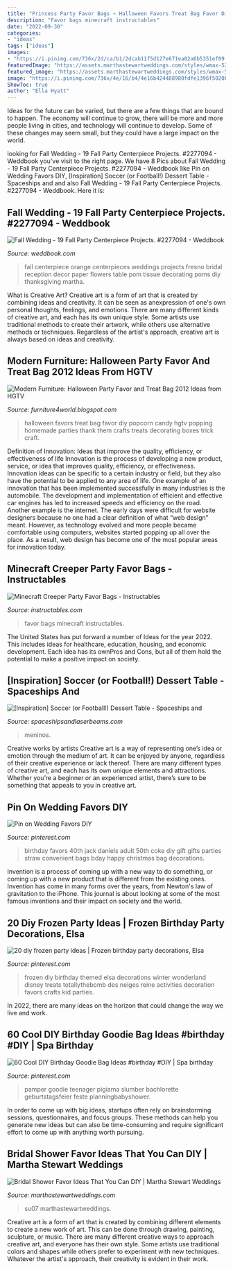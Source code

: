 ```yaml
---
title: "Princess Party Favor Bags ~ Halloween Favors Treat Bag Favor Diy Popcorn Candy Hgtv Popping Homemade Parties Thank Them Crafts Treats Decorating Boxes Trick Craft"
description: "Favor bags minecraft instructables"
date: "2022-09-30"
categories:
- "ideas"
tags: ["ideas"]
images:
- "https://i.pinimg.com/736x/2d/ca/b1/2dcab11f5d127e671ea02a6b5351ef09.jpg"
featuredImage: "https://assets.marthastewartweddings.com/styles/wmax-520-highdpi/d52/diy-bridal-shower-favors-fabric-tied-candy-su07-0515/diy-bridal-shower-favors-fabric-tied-candy-su07-0515_vert.jpg?itok=xHmxdYIB"
featured_image: "https://assets.marthastewartweddings.com/styles/wmax-520-highdpi/d52/diy-bridal-shower-favors-fabric-tied-candy-su07-0515/diy-bridal-shower-favors-fabric-tied-candy-su07-0515_vert.jpg?itok=xHmxdYIB"
image: "https://i.pinimg.com/736x/4e/16/b4/4e16b424488980fdfe1396f5020b0acb.jpg"
ShowToc: true
author: "Ella Hyatt"
---
```



Ideas for the future can be varied, but there are a few things that are bound to happen. The economy will continue to grow, there will be more and more people living in cities, and technology will continue to develop. Some of these changes may seem small, but they could have a large impact on the world.

	

		
looking for Fall Wedding - 19 Fall Party Centerpiece Projects. #2277094 - Weddbook you've visit to the right page. We have 8 Pics about Fall Wedding - 19 Fall Party Centerpiece Projects. #2277094 - Weddbook like Pin on Wedding Favors DIY, [Inspiration] Soccer (or Football!) Dessert Table - Spaceships and and also Fall Wedding - 19 Fall Party Centerpiece Projects. #2277094 - Weddbook. Here it is:
		
    
## Fall Wedding - 19 Fall Party Centerpiece Projects. #2277094 - Weddbook

<img loading=lazy src="http://s3.weddbook.me/t1/2/2/7/2277094/19-fall-party-centerpiece-projects.jpg" onerror="this.onerror=null;this.src='https://tse1.mm.bing.net/th?id=OIP.ccExsCvBdIgt5PzujpA8uwHaJ8&amp;pid=15.1';" alt="Fall Wedding - 19 Fall Party Centerpiece Projects. #2277094 - Weddbook">

_Source: weddbook.com_

>fall centerpiece orange centerpieces weddings projects fresno bridal reception decor paper flowers table pom tissue decorating poms diy thanksgiving martha. 

	

What is Creative Art?
Creative art is a form of art that is created by combining ideas and creativity. It can be seen as anexpression of one's own personal thoughts, feelings, and emotions. There are many different kinds of creative art, and each has its own unique style. Some artists use traditional methods to create their artwork, while others use alternative methods or techniques. Regardless of the artist's approach, creative art is always based on ideas and creativity.

    
## Modern Furniture: Halloween Party Favor And Treat Bag 2012 Ideas From HGTV

<img loading=lazy src="http://2.bp.blogspot.com/--7hshPn1dcY/UFAqn5SgA3I/AAAAAAAAIFc/-3YqPdqvXHw/s1600/Halloween-Party-Favor-Treat-Bag-2013-Ideas-14.jpg" onerror="this.onerror=null;this.src='https://tse3.mm.bing.net/th?id=OIP.ifgaSIDOv8vxRWAeSm3ppQHaJ7&amp;pid=15.1';" alt="Modern Furniture: Halloween Party Favor and Treat Bag 2012 Ideas from HGTV">

_Source: furniture4world.blogspot.com_

>halloween favors treat bag favor diy popcorn candy hgtv popping homemade parties thank them crafts treats decorating boxes trick craft. 

	

Definition of Innovation: Ideas that improve the quality, efficiency, or effectiveness of life
Innovation is the process of developing a new product, service, or idea that improves quality, efficiency, or effectiveness. Innovation ideas can be specific to a certain industry or field, but they also have the potential to be applied to any area of life. 
One example of an innovation that has been implemented successfully in many industries is the automobile. The development and implementation of efficient and effective car engines has led to increased speeds and efficiency on the road. Another example is the internet. The early days were difficult for website designers because no one had a clear definition of what “web design” meant. However, as technology evolved and more people became comfortable using computers, websites started popping up all over the place. As a result, web design has become one of the most popular areas for innovation today.

    
## Minecraft Creeper Party Favor Bags - Instructables

<img loading=lazy src="https://cdn.instructables.com/ORIG/FCU/TJ9L/HR3EINUX/FCUTJ9LHR3EINUX.jpg?width=2100" onerror="this.onerror=null;this.src='https://tse4.mm.bing.net/th?id=OIP.hB8ZLqY3mxH8ndvT1tUnxwHaFj&amp;pid=15.1';" alt="Minecraft Creeper Party Favor Bags - Instructables">

_Source: instructables.com_

>favor bags minecraft instructables. 

	

The United States has put forward a number of Ideas for the year 2022. This includes ideas for healthcare, education, housing, and economic development. Each idea has its ownPros and Cons, but all of them hold the potential to make a positive impact on society.

    
## [Inspiration] Soccer (or Football!) Dessert Table - Spaceships And

<img loading=lazy src="https://spaceshipsandlaserbeams.com/wp-content/uploads/2015/09/soccer_football_dessert_table_favor_bags.jpg" onerror="this.onerror=null;this.src='https://tse4.mm.bing.net/th?id=OIP.HMB_mFYna0c4aCiIxYTMbwHaGx&amp;pid=15.1';" alt="[Inspiration] Soccer (or Football!) Dessert Table - Spaceships and">

_Source: spaceshipsandlaserbeams.com_

>meninos. 

	

Creative works by artists
Creative art is a way of representing one’s idea or emotion through the medium of art. It can be enjoyed by anyone, regardless of their creative experience or lack thereof. There are many different types of creative art, and each has its own unique elements and attractions. Whether you’re a beginner or an experienced artist, there’s sure to be something that appeals to you in creative art.

    
## Pin On Wedding Favors DIY

<img loading=lazy src="https://i.pinimg.com/736x/e9/c4/67/e9c467ce00e2001bddde51c7408a529c.jpg" onerror="this.onerror=null;this.src='https://tse1.mm.bing.net/th?id=OIP.pp46vO0SzaxJBn2eeLu8cwHaJ3&amp;pid=15.1';" alt="Pin on Wedding Favors DIY">

_Source: pinterest.com_

>birthday favors 40th jack daniels adult 50th coke diy gift gifts parties straw convenient bags bday happy christmas bag decorations. 

	

Invention is a process of coming up with a new way to do something, or coming up with a new product that is different from the existing ones. Invention has come in many forms over the years, from Newton's law of gravitation to the iPhone. This journal is about looking at some of the most famous inventions and their impact on society and the world.

    
## 20 Diy Frozen Party Ideas | Frozen Birthday Party Decorations, Elsa

<img loading=lazy src="https://i.pinimg.com/736x/4e/16/b4/4e16b424488980fdfe1396f5020b0acb.jpg" onerror="this.onerror=null;this.src='https://tse3.mm.bing.net/th?id=OIP.OBlFtlEuS1ahUM691kCT8gHaKl&amp;pid=15.1';" alt="20 diy frozen party ideas | Frozen birthday party decorations, Elsa">

_Source: pinterest.com_

>frozen diy birthday themed elsa decorations winter wonderland disney treats totallythebomb des neiges reine activities decoration favors crafts kid parties. 

	

In 2022, there are many ideas on the horizon that could change the way we live and work.

    
## 60 Cool DIY Birthday Goodie Bag Ideas #birthday #DIY | Spa Birthday

<img loading=lazy src="https://i.pinimg.com/736x/2d/ca/b1/2dcab11f5d127e671ea02a6b5351ef09.jpg" onerror="this.onerror=null;this.src='https://tse1.mm.bing.net/th?id=OIP.OtVy0IE1mrmEHlAlzeEkoAHaKQ&amp;pid=15.1';" alt="60 Cool DIY Birthday Goodie Bag Ideas #birthday #DIY | Spa birthday">

_Source: pinterest.com_

>pamper goodie teenager pigiama slumber bachlorette geburtstagsfeier feste planningbabyshower. 

	

In order to come up with big ideas, startups often rely on brainstorming sessions, questionnaires, and focus groups. These methods can help you generate new ideas but can also be time-consuming and require significant effort to come up with anything worth pursuing.

    
## Bridal Shower Favor Ideas That You Can DIY | Martha Stewart Weddings

<img loading=lazy src="https://assets.marthastewartweddings.com/styles/wmax-520-highdpi/d52/diy-bridal-shower-favors-fabric-tied-candy-su07-0515/diy-bridal-shower-favors-fabric-tied-candy-su07-0515_vert.jpg?itok=xHmxdYIB" onerror="this.onerror=null;this.src='https://tse1.mm.bing.net/th?id=OIP.7SECYM0LPkTA0P5AGgQF-wHaJQ&amp;pid=15.1';" alt="Bridal Shower Favor Ideas That You Can DIY | Martha Stewart Weddings">

_Source: marthastewartweddings.com_

>su07 marthastewartweddings. 

	

Creative art is a form of art that is created by combining different elements to create a new work of art. This can be done through drawing, painting, sculpture, or music. There are many different creative ways to approach creative art, and everyone has their own style. Some artists use traditional colors and shapes while others prefer to experiment with new techniques. Whatever the artist's approach, their creativity is evident in their work.

